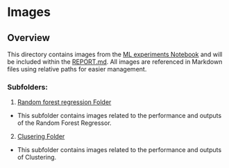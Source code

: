 # Images

## Overview
This directory contains images from the [ML experiments Notebook](src\ML_experiments.ipynb) and will be included within the [REPORT.md](REPORT.md). All images are referenced in Markdown files using relative paths for easier management.

### Subfolders:

1. [Random forest regression Folder](img/rfr/)

- This subfolder contains images related to the performance and outputs of the Random Forest Regressor.

2. [Clusering Folder](img/Clustering)

- This subfolder contains images related to the performance and outputs of Clustering.




